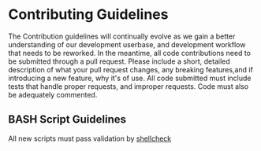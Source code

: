 # Contributing Guidelines

The Contribution guidelines will continually evolve as we gain a better understanding of our development userbase, and development workflow that needs to be reworked.
In the meantime, all code contributions need to be submitted through a pull request. Please include a short, detailed description of what your pull request changes, any breaking features,and if introducing a new feature, why it's of use.
All code submitted must include tests that handle proper requests, and improper requests. Code must also be adequately commented.

## BASH Script Guidelines

All new scripts must pass validation by [shellcheck](https://www.shellcheck.net/)
